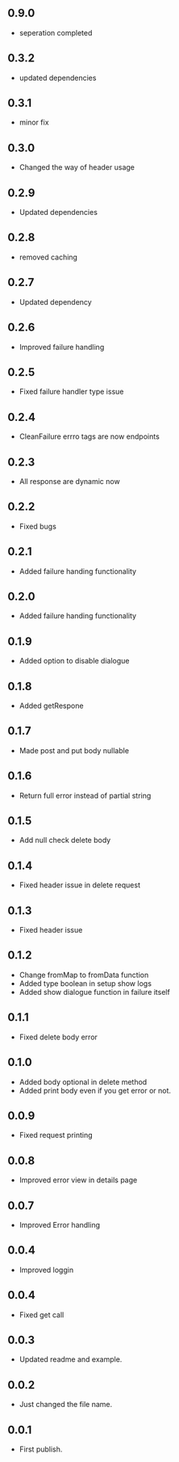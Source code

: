 ## 0.9.0

- seperation completed 

## 0.3.2

- updated dependencies

## 0.3.1

- minor fix

## 0.3.0

- Changed the way of header usage

## 0.2.9

- Updated dependencies

## 0.2.8

- removed caching

## 0.2.7

- Updated dependency

## 0.2.6

- Improved failure handling

## 0.2.5

- Fixed failure handler type issue

## 0.2.4

- CleanFailure errro tags are now endpoints

## 0.2.3

- All response are dynamic now

## 0.2.2

- Fixed bugs

## 0.2.1

- Added failure handing functionality

## 0.2.0

- Added failure handing functionality

## 0.1.9

- Added option to disable dialogue

## 0.1.8

- Added getRespone

## 0.1.7

- Made post and put body nullable

## 0.1.6

- Return full error instead of partial string

## 0.1.5

- Add null check delete body

## 0.1.4

- Fixed header issue in delete request

## 0.1.3

- Fixed header issue

## 0.1.2

- Change fromMap to fromData function
- Added type boolean in setup show logs
- Added show dialogue function in failure itself

## 0.1.1

- Fixed delete body error

## 0.1.0

- Added body optional in delete method
- Added print body even if you get error or not.

## 0.0.9

- Fixed request printing

## 0.0.8

- Improved error view in details page

## 0.0.7

- Improved Error handling

## 0.0.4

- Improved loggin

## 0.0.4

- Fixed get call

## 0.0.3

- Updated readme and example.

## 0.0.2

- Just changed the file name.

## 0.0.1

- First publish.

